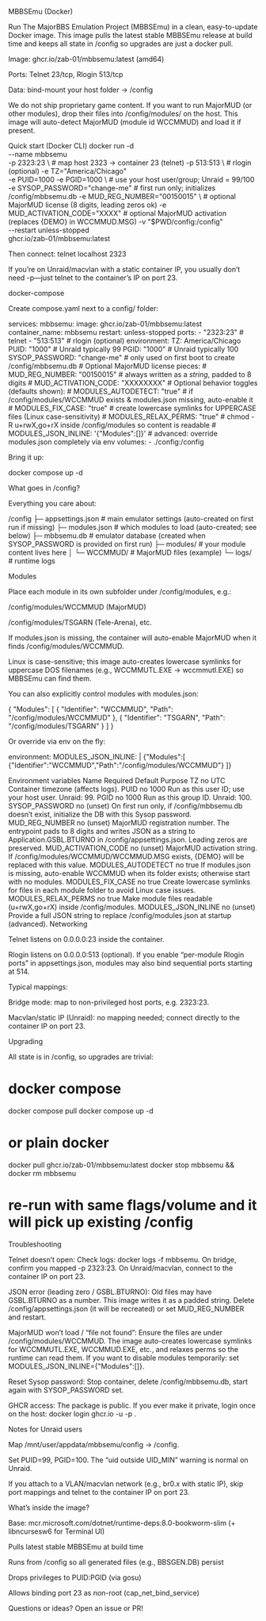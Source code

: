 MBBSEmu (Docker)

Run The MajorBBS Emulation Project (MBBSEmu) in a clean, easy-to-update Docker image.
This image pulls the latest stable MBBSEmu release at build time and keeps all state in /config so upgrades are just a docker pull.

Image: ghcr.io/zab-01/mbbsemu:latest (amd64)

Ports: Telnet 23/tcp, Rlogin 513/tcp

Data: bind-mount your host folder → /config

We do not ship proprietary game content. If you want to run MajorMUD (or other modules), drop their files into /config/modules/<ModuleID> on the host. This image will auto-detect MajorMUD (module id WCCMMUD) and load it if present.

Quick start (Docker CLI)
docker run -d \
  --name mbbsemu \
  -p 2323:23 \                   # map host 2323 → container 23 (telnet)
  -p 513:513 \                   # rlogin (optional)
  -e TZ="America/Chicago" \
  -e PUID=1000 -e PGID=1000 \    # use your host user/group; Unraid = 99/100
  -e SYSOP_PASSWORD="change-me" \# first run only; initializes /config/mbbsemu.db
  -e MUD_REG_NUMBER="00150015" \ # optional MajorMUD license (8 digits, leading zeros ok)
  -e MUD_ACTIVATION_CODE="XXXX" \# optional MajorMUD activation (replaces {DEMO} in WCCMMUD.MSG)
  -v "$PWD/config:/config" \
  --restart unless-stopped \
  ghcr.io/zab-01/mbbsemu:latest


Then connect: telnet localhost 2323

If you’re on Unraid/macvlan with a static container IP, you usually don’t need -p—just telnet to the container’s IP on port 23.

docker-compose

Create compose.yaml next to a config/ folder:

services:
  mbbsemu:
    image: ghcr.io/zab-01/mbbsemu:latest
    container_name: mbbsemu
    restart: unless-stopped
    ports:
      - "2323:23"       # telnet
      - "513:513"       # rlogin (optional)
    environment:
      TZ: America/Chicago
      PUID: "1000"        # Unraid typically 99
      PGID: "1000"        # Unraid typically 100
      SYSOP_PASSWORD: "change-me"    # only used on first boot to create /config/mbbsemu.db
      # Optional MajorMUD license pieces:
      # MUD_REG_NUMBER: "00150015"    # always written as a *string*, padded to 8 digits
      # MUD_ACTIVATION_CODE: "XXXXXXXX"
      # Optional behavior toggles (defaults shown):
      # MODULES_AUTODETECT: "true"    # if /config/modules/WCCMMUD exists & modules.json missing, auto-enable it
      # MODULES_FIX_CASE: "true"      # create lowercase symlinks for UPPERCASE files (Linux case-sensitivity)
      # MODULES_RELAX_PERMS: "true"   # chmod -R u+rwX,go+rX inside /config/modules so content is readable
      # MODULES_JSON_INLINE: '{"Modules":[]}'  # advanced: override modules.json completely via env
    volumes:
      - ./config:/config


Bring it up:

docker compose up -d

What goes in /config?

Everything you care about:

/config
├─ appsettings.json      # main emulator settings (auto-created on first run if missing)
├─ modules.json          # which modules to load (auto-created; see below)
├─ mbbsemu.db            # emulator database (created when SYSOP_PASSWORD is provided on first run)
├─ modules/              # your module content lives here
│  └─ WCCMMUD/           # MajorMUD files (example)
└─ logs/                 # runtime logs

Modules

Place each module in its own subfolder under /config/modules, e.g.:

/config/modules/WCCMMUD (MajorMUD)

/config/modules/TSGARN (Tele-Arena), etc.

If modules.json is missing, the container will auto-enable MajorMUD when it finds /config/modules/WCCMMUD.

Linux is case-sensitive; this image auto-creates lowercase symlinks for uppercase DOS filenames (e.g., WCCMMUTL.EXE → wccmmutl.EXE) so MBBSEmu can find them.

You can also explicitly control modules with modules.json:

{
  "Modules": [
    { "Identifier": "WCCMMUD", "Path": "/config/modules/WCCMMUD" },
    { "Identifier": "TSGARN",  "Path": "/config/modules/TSGARN" }
  ]
}


Or override via env on the fly:

environment:
  MODULES_JSON_INLINE: |
    {"Modules":[
      {"Identifier":"WCCMMUD","Path":"/config/modules/WCCMMUD"}
    ]}

Environment variables
Name	Required	Default	Purpose
TZ	no	UTC	Container timezone (affects logs).
PUID	no	1000	Run as this user ID; use your host user. Unraid: 99.
PGID	no	1000	Run as this group ID. Unraid: 100.
SYSOP_PASSWORD	no	(unset)	On first run only, if /config/mbbsemu.db doesn’t exist, initialize the DB with this Sysop password.
MUD_REG_NUMBER	no	(unset)	MajorMUD registration number. The entrypoint pads to 8 digits and writes JSON as a string to Application.GSBL.BTURNO in /config/appsettings.json. Leading zeros are preserved.
MUD_ACTIVATION_CODE	no	(unset)	MajorMUD activation string. If /config/modules/WCCMMUD/WCCMMUD.MSG exists, {DEMO} will be replaced with this value.
MODULES_AUTODETECT	no	true	If modules.json is missing, auto-enable WCCMMUD when its folder exists; otherwise start with no modules.
MODULES_FIX_CASE	no	true	Create lowercase symlinks for files in each module folder to avoid Linux case issues.
MODULES_RELAX_PERMS	no	true	Make module files readable (u+rwX,go+rX) inside /config/modules.
MODULES_JSON_INLINE	no	(unset)	Provide a full JSON string to replace /config/modules.json at startup (advanced).
Networking

Telnet listens on 0.0.0.0:23 inside the container.

Rlogin listens on 0.0.0.0:513 (optional).
If you enable “per-module Rlogin ports” in appsettings.json, modules may also bind sequential ports starting at 514.

Typical mappings:

Bridge mode: map to non-privileged host ports, e.g. 2323:23.

Macvlan/static IP (Unraid): no mapping needed; connect directly to the container IP on port 23.

Upgrading

All state is in /config, so upgrades are trivial:

# docker compose
docker compose pull
docker compose up -d

# or plain docker
docker pull ghcr.io/zab-01/mbbsemu:latest
docker stop mbbsemu && docker rm mbbsemu
# re-run with same flags/volume and it will pick up existing /config

Troubleshooting

Telnet doesn’t open:
Check logs: docker logs -f mbbsemu.
On bridge, confirm you mapped -p 2323:23. On Unraid/macvlan, connect to the container IP on port 23.

JSON error (leading zero / GSBL.BTURNO):
Old files may have GSBL.BTURNO as a number. This image writes it as a padded string.
Delete /config/appsettings.json (it will be recreated) or set MUD_REG_NUMBER and restart.

MajorMUD won’t load / “file not found”:
Ensure the files are under /config/modules/WCCMMUD.
The image auto-creates lowercase symlinks for WCCMMUTL.EXE, WCCMMUD.EXE, etc., and relaxes perms so the runtime can read them.
If you want to disable modules temporarily: set MODULES_JSON_INLINE={"Modules":[]}.

Reset Sysop password:
Stop container, delete /config/mbbsemu.db, start again with SYSOP_PASSWORD set.

GHCR access:
The package is public. If you ever make it private, login once on the host:
docker login ghcr.io -u <github-user> -p <PAT with read:packages>.

Notes for Unraid users

Map /mnt/user/appdata/mbbsemu/config → /config.

Set PUID=99, PGID=100. The “uid outside UID_MIN” warning is normal on Unraid.

If you attach to a VLAN/macvlan network (e.g., br0.x with static IP), skip port mappings and telnet to the container IP on port 23.

What’s inside the image?

Base: mcr.microsoft.com/dotnet/runtime-deps:8.0-bookworm-slim (+ libncursesw6 for Terminal UI)

Pulls latest stable MBBSEmu at build time

Runs from /config so all generated files (e.g., BBSGEN.DB) persist

Drops privileges to PUID:PGID (via gosu)

Allows binding port 23 as non-root (cap_net_bind_service)

Questions or ideas? Open an issue or PR!
